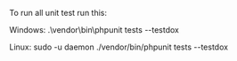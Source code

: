 To run all unit test run this:

Windows:
.\vendor\bin\phpunit tests --testdox

Linux:
sudo -u daemon ./vendor/bin/phpunit tests --testdox
